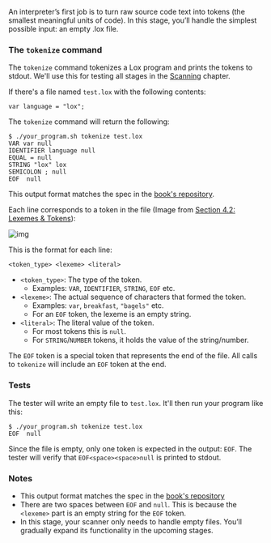 An interpreter’s first job is to turn raw source code text into tokens (the smallest meaningful units of code). In this stage, you’ll handle the simplest possible input: an empty .lox file.

### The `tokenize` command

The `tokenize` command tokenizes a Lox program and prints the tokens to stdout. We'll use this for testing
all stages in the [Scanning](https://craftinginterpreters.com/scanning.html) chapter.

If there's a file named `test.lox` with the following contents:

```
var language = "lox";
```

The `tokenize` command will return the following:

```
$ ./your_program.sh tokenize test.lox
VAR var null
IDENTIFIER language null
EQUAL = null
STRING "lox" lox
SEMICOLON ; null
EOF  null
```

This output format matches the spec in the [book's repository](https://github.com/munificent/craftinginterpreters/tree/01e6f5b8f3e5dfa65674c2f9cf4700d73ab41cf8/test/scanning).

Each line corresponds to a token in the file (Image from [Section 4.2: Lexemes & Tokens](https://craftinginterpreters.com/scanning.html#lexemes-and-tokens)):

![img](https://craftinginterpreters.com/image/scanning/lexemes.png)

This is the format for each line:

```
<token_type> <lexeme> <literal>
```

- `<token_type>`: The type of the token.
  - Examples: `VAR`, `IDENTIFIER`, `STRING`, `EOF` etc.
- `<lexeme>`: The actual sequence of characters that formed the token.
  - Examples: `var`, `breakfast`, `"bagels"` etc.
  - For an `EOF` token, the lexeme is an empty string.
- `<literal>`: The literal value of the token.
  - For most tokens this is `null`.
  - For `STRING`/`NUMBER` tokens, it holds the value of the string/number.

The `EOF` token is a special token that represents the end of the file. All calls to `tokenize` will include an `EOF` token at the end.

### Tests

The tester will write an empty file to `test.lox`. It'll then run your program like this:

```
$ ./your_program.sh tokenize test.lox
EOF  null
```

Since the file is empty, only one token is expected in the output: `EOF`. The tester will verify that `EOF<space><space>null` is printed to stdout.

### Notes

- This output format matches the spec in the [book's repository](https://github.com/munificent/craftinginterpreters/tree/01e6f5b8f3e5dfa65674c2f9cf4700d73ab41cf8/test/scanning)
- There are two spaces between `EOF` and `null`. This is because the `<lexeme>` part is an empty string for the `EOF` token.
- In this stage, your scanner only needs to handle empty files. You’ll gradually expand its functionality in the upcoming stages.
